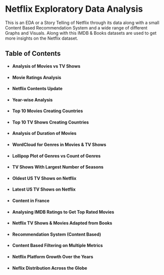 # Netflix Exploratory Data Analysis
This is an EDA or a Story Telling of Netflix through its data along with a small Content Based Recommendation System and a wide range of different Graphs and Visuals.
Along with this IMDB & Books datasets are used to get more insights on the Netflix dataset.
## Table of Contents
- #### Analysis of Movies vs TV Shows
- #### Movie Ratings Analysis
- #### Netflix Contents Update
- #### Year-wise Analysis
- #### Top 10 Movies Creating Countries
- #### Top 10 TV Shows Creating Countries
- #### Analysis of Duration of Movies
- #### WordCloud for Genres in Movies & TV Shows
- #### Lollipop Plot of Genres vs Count of Genres
- #### TV Shows With Largest Number of Seasons
- #### Oldest US TV Shows on Netflix 
- #### Latest US TV Shows on Netflix
- #### Content in France
- #### Analysing IMDB Ratings to Get Top Rated Movies
- #### Netflix TV Shows & Movies Adapted from Books
- #### Recommendation System (Content Based)
- #### Content Based Filtering on Multiple Metrics 
- #### Netflix Platform Growth Over the Years
- #### Neflix Distribution Across the Globe
